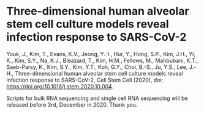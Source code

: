 # Three-dimensional human alveolar stem cell culture models reveal infection response to SARS-CoV-2

Youk, J., Kim, T., Evans, K.V., Jeong, Y.-I., Hur, Y., Hong, S.P., Kim, J.H., Yi, K., Kim, S.Y., Na, K.J., Bleazard, T., Kim, H.M., Fellows, M., Mahbubani, K.T., Saeb-Parsy, K., Kim, S.Y., Kim, Y.T., Koh, G.Y., Choi, B.-S., Ju, Y.S., Lee, J.-H., Three-dimensional human alveolar stem cell culture models reveal infection response to SARS-CoV-2, Cell Stem Cell (2020), doi: https://doi.org/10.1016/j.stem.2020.10.004.

Scripts for bulk RNA sequencing and single cell RNA sequencing will be released before 3rd, December in 2020.
Thank you.

